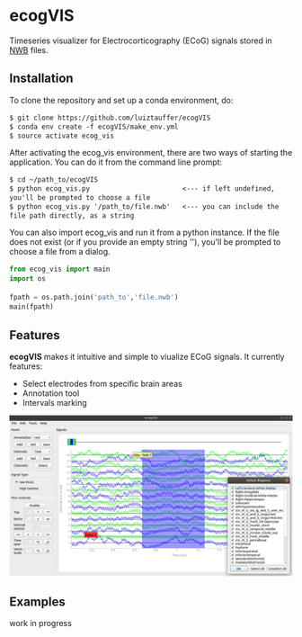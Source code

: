 # ecogVIS
Timeseries visualizer for Electrocorticography (ECoG) signals stored in [NWB](https://neurodatawithoutborders.github.io/) files. 

## Installation
To clone the repository and set up a conda environment, do:
```
$ git clone https://github.com/luiztauffer/ecogVIS
$ conda env create -f ecogVIS/make_env.yml
$ source activate ecog_vis
```
After activating the ecog_vis environment, there are two ways of starting the application. You can do it from the command line prompt:
```
$ cd ~/path_to/ecogVIS
$ python ecog_vis.py                       <--- if left undefined, you'll be prompted to choose a file 
$ python ecog_vis.py '/path_to/file.nwb'   <--- you can include the file path directly, as a string
```

You can also import ecog_vis and run it from a python instance. If the file does not exist (or if you provide an empty string ''), you'll be prompted to choose a file from a dialog.
```python
from ecog_vis import main
import os

fpath = os.path.join('path_to','file.nwb')
main(fpath)
```

## Features
**ecogVIS** makes it intuitive and simple to viualize ECoG signals. It currently features:
- Select electrodes from specific brain areas
- Annotation tool
- Intervals marking

![screenshot1](media/screenshot_1.png)


## Examples
work in progress
